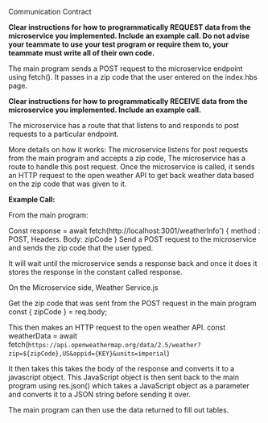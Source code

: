 Communication Contract

**Clear instructions for how to programmatically REQUEST data from the microservice you implemented. Include an example call. Do not advise your teammate to use your test program or require them to, your teammate must write all of their own code.**

The main program sends a POST request to the microservice endpoint using fetch(). It passes in a zip code that the user entered on the index.hbs page. 

**Clear instructions for how to programmatically RECEIVE data from the microservice you implemented. Include an example call.**

The microservice has a route that that listens to and responds to post requests to a particular endpoint.

More details on how it works: 
The microservice listens for post requests from the main program and accepts a zip code, The microservice has a route to handle this post request. Once the microservice is called, it sends an HTTP request to the open weather API to get back weather data based on the zip code that was given to it. 


**Example Call:**

From the main program:

Const response = await fetch(http://localhost:3001/weatherInfo') {
	method : POST,
	Headers.
	Body: zipCode 
}
Send a POST request to the microservice and sends the zip code that the user typed. 

It will wait until the microservice sends a response back and once it does it stores the response in the constant called response.


On the Microservice side, Weather Service.js 

Get the zip code that was sent from the POST request in the main program
const { zipCode } = req.body;


This then makes an HTTP request to the open weather API.
const weatherData = await fetch(`https://api.openweathermap.org/data/2.5/weather?zip=${zipCode},US&appid={KEY}&units=imperial`)
 
It then takes this takes the body of the response and converts it to a javascript object. 
This JavaScript object is then sent back to the main program using res.json() which takes a JavaScript object as a parameter and converts it to a JSON string before sending it over. 

The main program can then use the data returned to fill out tables.

